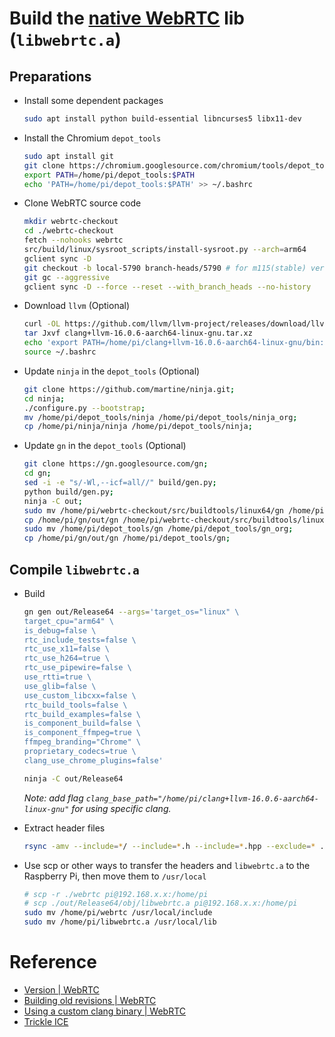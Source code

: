 # Build the [native WebRTC](https://webrtc.github.io/webrtc-org/native-code/development/) lib (`libwebrtc.a`)

## Preparations
* Install some dependent packages
    ```bash
    sudo apt install python build-essential libncurses5 libx11-dev
    ```

* Install the Chromium `depot_tools`
    ``` bash
    sudo apt install git
    git clone https://chromium.googlesource.com/chromium/tools/depot_tools.git
    export PATH=/home/pi/depot_tools:$PATH
    echo 'PATH=/home/pi/depot_tools:$PATH' >> ~/.bashrc
    ```
* Clone WebRTC source code
    ```bash
    mkdir webrtc-checkout
    cd ./webrtc-checkout
    fetch --nohooks webrtc
    src/build/linux/sysroot_scripts/install-sysroot.py --arch=arm64
    gclient sync -D
    git checkout -b local-5790 branch-heads/5790 # for m115(stable) version
    git gc --aggressive
    gclient sync -D --force --reset --with_branch_heads --no-history
    ```
* Download `llvm` (Optional)
    ```bash
    curl -OL https://github.com/llvm/llvm-project/releases/download/llvmorg-16.0.6/clang+llvm-16.0.6-aarch64-linux-gnu.tar.xz
    tar Jxvf clang+llvm-16.0.6-aarch64-linux-gnu.tar.xz
    echo 'export PATH=/home/pi/clang+llvm-16.0.6-aarch64-linux-gnu/bin:$PATH' >> ~/.bashrc
    source ~/.bashrc
    ```
* Update `ninja` in the `depot_tools` (Optional)
    ``` bash
    git clone https://github.com/martine/ninja.git;
    cd ninja;
    ./configure.py --bootstrap;
    mv /home/pi/depot_tools/ninja /home/pi/depot_tools/ninja_org;
    cp /home/pi/ninja/ninja /home/pi/depot_tools/ninja;
    ```
* Update `gn` in the `depot_tools` (Optional)
    ``` bash
    git clone https://gn.googlesource.com/gn;
    cd gn;
    sed -i -e "s/-Wl,--icf=all//" build/gen.py;
    python build/gen.py;
    ninja -C out;
    sudo mv /home/pi/webrtc-checkout/src/buildtools/linux64/gn /home/pi/webrtc-checkout/src/buildtools/linux64/gn_org;
    cp /home/pi/gn/out/gn /home/pi/webrtc-checkout/src/buildtools/linux64/gn;
    sudo mv /home/pi/depot_tools/gn /home/pi/depot_tools/gn_org;
    cp /home/pi/gn/out/gn /home/pi/depot_tools/gn;
    ```

## Compile `libwebrtc.a`

* Build
    ``` bash
    gn gen out/Release64 --args='target_os="linux" \
    target_cpu="arm64" \
    is_debug=false \
    rtc_include_tests=false \
    rtc_use_x11=false \
    rtc_use_h264=true \
    rtc_use_pipewire=false \
    use_rtti=true \
    use_glib=false \
    use_custom_libcxx=false \
    rtc_build_tools=false \
    rtc_build_examples=false \
    is_component_build=false \
    is_component_ffmpeg=true \
    ffmpeg_branding="Chrome" \
    proprietary_codecs=true \
    clang_use_chrome_plugins=false'

    ninja -C out/Release64
    ```
    
    *Note: add flag `clang_base_path="/home/pi/clang+llvm-16.0.6-aarch64-linux-gnu"` for using specific clang.*

* Extract header files
    ```bash
    rsync -amv --include=*/ --include=*.h --include=*.hpp --exclude=* ./ ./webrtc
    ```

* Use scp or other ways to transfer the headers and `libwebrtc.a` to the Raspberry Pi, then move them to `/usr/local`
    ```bash
    # scp -r ./webrtc pi@192.168.x.x:/home/pi
    # scp ./out/Release64/obj/libwebrtc.a pi@192.168.x.x:/home/pi 
    sudo mv /home/pi/webrtc /usr/local/include
    sudo mv /home/pi/libwebrtc.a /usr/local/lib
    ```

# Reference
* [Version | WebRTC](https://chromiumdash.appspot.com/branches)
* [Building old revisions | WebRTC](https://chromium.googlesource.com/chromium/src.git/+/HEAD/docs/building_old_revisions.md)
* [Using a custom clang binary | WebRTC](https://chromium.googlesource.com/chromium/src/+/master/docs/clang.md#using-a-custom-clang-binary)
* [Trickle ICE](https://webrtc.github.io/samples/src/content/peerconnection/trickle-ice/)
